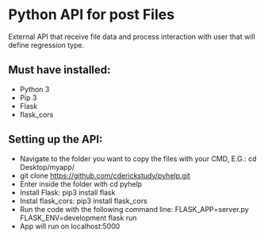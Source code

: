 # Python API for post Files

External API that receive file data and process interaction with user that will define regression type.

## Must have installed:
 - Python 3
 - Pip 3
 - Flask
 - flask_cors

## Setting up the API:
 - Navigate to the folder you want to copy the files with your CMD, E.G.: cd Desktop/myapp/
 - git clone https://github.com/cderickstudy/pyhelp.git
 - Enter inside the folder with cd pyhelp
 - Install Flask: pip3 install flask
 - Instal flask_cors: pip3 install flask_cors
 - Run the code with the following command line: FLASK_APP=server.py FLASK_ENV=development flask run
 - App will run on localhost:5000

